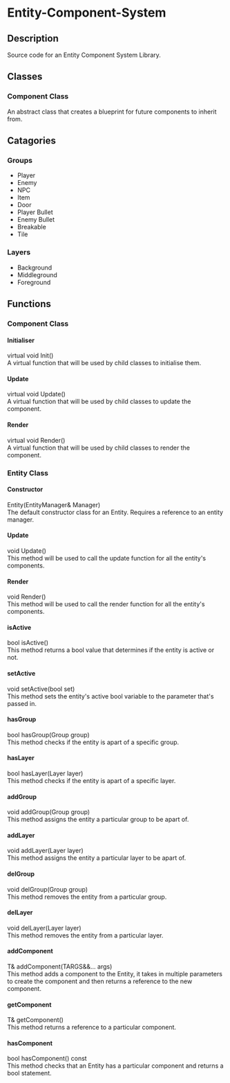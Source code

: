 # Entity-Component-System

## Description
Source code for an Entity Component System Library.

## Classes
### Component Class
An abstract class that creates a blueprint for future components to inherit from.

## Catagories
### Groups
- Player
- Enemy
- NPC
- Item
- Door
- Player Bullet
- Enemy Bullet
- Breakable
- Tile

### Layers
- Background
- Middleground
- Foreground

## Functions
### Component Class
#### Initialiser
virtual void Init()<br />
A virtual function that will be used by child classes to initialise them.

#### Update
virtual void Update()<br />
A virtual function that will be used by child classes to update the component.

#### Render
virtual void Render()<br />
A virtual function that will be used by child classes to render the component.

### Entity Class
#### Constructor
Entity(EntityManager& Manager)<br />
The default constructor class for an Entity. Requires a reference to an entity manager.

#### Update
void Update()<br />
This method will be used to call the update function for all the entity's components.

#### Render
void Render()<br />
This method will be used to call the render function for all the entity's components.

#### isActive
bool isActive()<br />
This method returns a bool value that determines if the entity is active or not.

#### setActive
void setActive(bool set)<br />
This method sets the entity's active bool variable to the parameter that's passed in.

#### hasGroup
bool hasGroup(Group group)<br />
This method checks if the entity is apart of a specific group.

#### hasLayer
bool hasLayer(Layer layer)<br />
This method checks if the entity is apart of a specific layer.

#### addGroup
void addGroup(Group group)<br />
This method assigns the entity a particular group to be apart of.

#### addLayer
void addLayer(Layer layer)<br />
This method assigns the entity a particular layer to be apart of.

#### delGroup
void delGroup(Group group)<br />
This method removes the entity from a particular group.

#### delLayer
void delLayer(Layer layer)<br />
This method removes the entity from a particular layer.

#### addComponent
T& addComponent(TARGS&&... args)<br />
This method adds a component to the Entity, it takes in multiple parameters to create
the component and then returns a reference to the new component.

#### getComponent
T& getComponent()<br />
This method returns a reference to a particular component.

#### hasComponent
bool hasComponent() const<br />
This method checks that an Entity has a particular component and returns a bool statement.